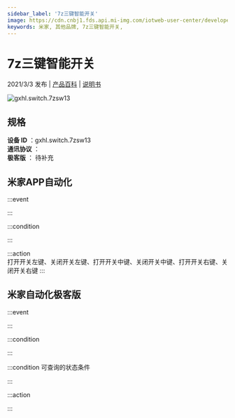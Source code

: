 ```yaml
---
sidebar_label: '7z三键智能开关'
image: https://cdn.cnbj1.fds.api.mi-img.com/iotweb-user-center/developer_1679048939080sX81pSDw.png?GalaxyAccessKeyId=AKVGLQWBOVIRQ3XLEW&Expires=9223372036854775807&Signature=nzEyXU36YyQW7i4f7U+P9zyzkSY=
keywords: 米家, 其他品牌, 7z三键智能开关, 
---
```

# 7z三键智能开关

2021/3/3 发布 | [产品百科](https://home.mi.com/webapp/content/baike/product/index.html?model=gxhl.switch.7zsw13/) | [说明书](https://home.mi.com/views/introduction.html?model=gxhl.switch.7zsw13&region=cn)

![gxhl.switch.7zsw13](https://cdn.cnbj1.fds.api.mi-img.com/iotweb-user-center/developer_1679048939080sX81pSDw.png?GalaxyAccessKeyId=AKVGLQWBOVIRQ3XLEW&Expires=9223372036854775807&Signature=nzEyXU36YyQW7i4f7U+P9zyzkSY=)

## 规格  
> 
**设备 ID** ：gxhl.switch.7zsw13  
**通讯协议** ：  
**极客版**  ： 待补充 


## 米家APP自动化  

:::event  

:::

:::condition  

:::

:::action   
打开开关左键、关闭开关左键、打开开关中键、关闭开关中键、打开开关右键、关闭开关右键
:::

## 米家自动化极客版  

:::event  

:::

:::condition  

:::

:::condition 可查询的状态条件  

:::

:::action  

:::

        
